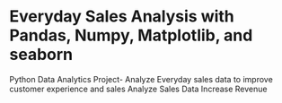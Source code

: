 # Everyday Sales Analysis with Pandas, Numpy, Matplotlib, and seaborn
Python Data Analytics Project- Analyze Everyday sales data to improve customer experience and sales
Analyze Sales Data
Increase Revenue

